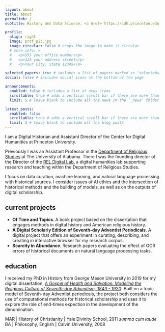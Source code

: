 ```yaml
---
layout: about
title: about
permalink: /
subtitle: History and Data Science. <a href='https://cdh.princeton.edu'>Center for Digital Humanities @ Princeton</a>

profile:
  align: right
  image: prof_pic.jpg
  image_circular: false # crops the image to make it circular
  # more_info: >
  #   <p>555 your office number</p>
  #   <p>123 your address street</p>
  #   <p>Your City, State 12345</p>

selected_papers: true # includes a list of papers marked as "selected={true}"
social: false # includes social icons at the bottom of the page

announcements:
  enabled: false # includes a list of news items
  scrollable: true # adds a vertical scroll bar if there are more than 3 news items
  limit: 5 # leave blank to include all the news in the `_news` folder

latest_posts:
  enabled: false
  scrollable: true # adds a vertical scroll bar if there are more than 3 new posts items
  limit: 3 # leave blank to include all the blog posts
---
```


I am a Digital Historian and Assistant Director of the Center for Digital Humanities at Princeton University. 

Previously I was an Assistant Professor in the [Department of Religious Studies](https://religion.ua.edu/) at The University of Alabama. There I was the founding director of the Director of the [REL Digital Lab](https://digitallab.religion.ua.edu/), a digital humanities lab supporting research and teaching within the Department of Religious Studies.

I focus on data curation, machine learning, and natural language processing with historical sources. I consider issues of AI ethics and the intersection of historical methods and the building of models, as well as on the outputs of digital scholarship.

## current projects
- **Of Time and Topics**. A book project based on the dissertation that engages methods in digital history and American religious history.
- **A Digital Scholarly Edition of Seventh-day Adventist Periodicals**. A digital project that offers an experiment in curating, describing, and creating in interactive browser for my research corpus.
- **Scarcity in Abundance**. Research papers evaluating the effect of OCR errors of historical documents on natural language processing tasks.

## education
I received my PhD in History from George Mason University in 2019 for my digital dissertation, [*A Gospel of Health and Salvation: Modeling the Religious Culture of Seventh-day Adventism, 1843 - 1920*](http://dissertation.jeriwieringa.com/). Built on a topic model of Seventh-day Adventist periodicals, the project both considers the use of computational methods for historical scholarship and uses it to explore the role of end-times expection in the development of the denomination.

MAR \| History of Christianity  \| Yale Divinity School, 2011 *summa cum laude* <br/>
BA  \| Philosophy, English  \| Calvin University, 2008
